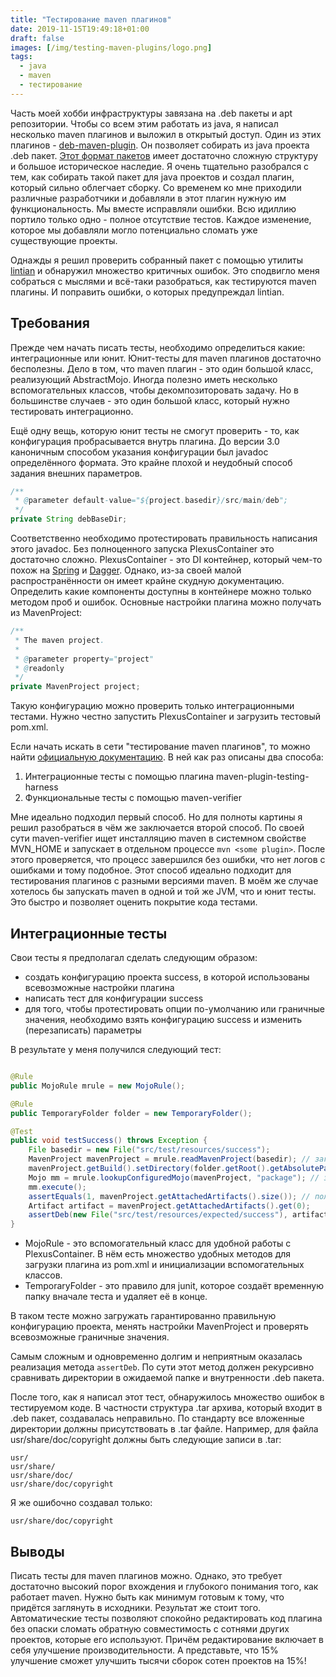 ```yaml
---
title: "Тестирование maven плагинов"
date: 2019-11-15T19:49:18+01:00
draft: false
images: [/img/testing-maven-plugins/logo.png]
tags:
  - java
  - maven
  - тестирование
---
```

Часть моей хобби инфраструктуры завязана на .deb пакеты и apt репозитории. Чтобы со всем этим работать из java, я написал несколько maven плагинов и выложил в открытый доступ. Один из этих плагинов - [deb-maven-plugin](https://github.com/dernasherbrezon/deb-maven-plugin). Он позволяет собирать из java проекта .deb пакет. [Этот формат пакетов](https://ru.wikipedia.org/wiki/Deb_(формат_файлов)) имеет достаточно сложную структуру и большое историческое наследие. Я очень тщательно разобрался с тем, как собирать такой пакет для java проектов и создал плагин, который сильно облегчает сборку. Со временем ко мне приходили различные разработчики и добавляли в этот плагин нужную им функциональность. Мы вместе исправляли ошибки. Всю идиллию портило только одно - полное отсутствие тестов. Каждое изменение, которое мы добавляли могло потенциально сломать уже существующие проекты.

Однажды я решил проверить собранный пакет с помощью утилиты [lintian](https://lintian.debian.org) и обнаружил множество критичных ошибок. Это сподвигло меня собраться с мыслями и всё-таки разобраться, как тестируются maven плагины. И поправить ошибки, о которых предупреждал lintian.

## Требования

Прежде чем начать писать тесты, необходимо определиться какие: интеграционные или юнит. Юнит-тесты для maven плагинов достаточно бесполезны. Дело в том, что maven плагин - это один большой класс, реализующий AbstractMojo. Иногда полезно иметь несколько вспомогательных классов, чтобы декомпозиторовать задачу. Но в большинстве случаев - это один большой класс, который нужно тестировать интеграционно.

Ещё одну вещь, которую юнит тесты не смогут проверить - то, как конфигурация пробрасывается внутрь плагина. До версии 3.0 каноничным способом указания конфигурации был javadoc определённого формата. Это крайне плохой и неудобный способ задания внешних параметров.

```java
/**
 * @parameter default-value="${project.basedir}/src/main/deb";
 */
private String debBaseDir;
```

Соответственно необходимо протестировать правильность написания этого javadoc. Без полноценного запуска PlexusContainer это достаточно сложно. PlexusContainer - это DI контейнер, который чем-то похож на [Spring](https://spring.io) и [Dagger](https://dagger.dev). Однако, из-за своей малой распространённости он имеет крайне скудную документацию. Определить какие компоненты доступны в контейнере можно только методом проб и ошибок. Основные настройки плагина можно получать из MavenProject:

```java
/**
 * The maven project.
 * 
 * @parameter property="project"
 * @readonly
 */
private MavenProject project;
```

Такую конфигурацию можно проверить только интеграционными тестами. Нужно честно запустить PlexusContainer и загрузить тестовый pom.xml.

Если начать искать в сети "тестирование maven плагинов", то можно найти [официальную документацию](https://maven.apache.org/plugin-developers/plugin-testing.html). В ней как раз описаны два способа:

1. Интеграционные тесты с помощью плагина maven-plugin-testing-harness
2. Функциональные тесты с помощью maven-verifier

Мне идеально подходил первый способ. Но для полноты картины я решил разобраться в чём же заключается второй способ. По своей сути maven-verifier ищет инсталляцию maven в системном свойстве MVN_HOME и запускает в отдельном процессе ```mvn <some plugin>```. После этого проверяется, что процесс завершился без ошибки, что нет логов с ошибками и тому подобное. Этот способ идеально подходит для тестирования плагинов с разными версиями maven. В моём же случае хотелось бы запускать maven в одной и той же JVM, что и юнит тесты. Это быстро и позволяет оценить покрытие кода тестами.

## Интеграционные тесты

Свои тесты я предполагал сделать следующим образом:

- создать конфигурацию проекта success, в которой использованы всевозможные настройки плагина
- написать тест для конфигурации success
- для того, чтобы протестировать опции по-умолчанию или граничные значения, необходимо взять конфигурацию success и изменить (перезаписать) параметры

В результате у меня получился следующий тест:

```java

@Rule
public MojoRule mrule = new MojoRule();

@Rule
public TemporaryFolder folder = new TemporaryFolder();

@Test
public void testSuccess() throws Exception {
	File basedir = new File("src/test/resources/success");
	MavenProject mavenProject = mrule.readMavenProject(basedir); // загрузка конфигурации проекта из pom.xml
	mavenProject.getBuild().setDirectory(folder.getRoot().getAbsolutePath());
	Mojo mm = mrule.lookupConfiguredMojo(mavenProject, "package"); // загрузка и конфигурирования Mojo для тестирования
	mm.execute();
	assertEquals(1, mavenProject.getAttachedArtifacts().size()); // получение .deb пакета
	Artifact artifact = mavenProject.getAttachedArtifacts().get(0); 
	assertDeb(new File("src/test/resources/expected/success"), artifact.getFile(), artifact.getClassifier()); // сравнение директории с ожидаемыми файлами и содержимого .deb пакета
}
```

- MojoRule - это вспомогательный класс для удобной работы с PlexusContainer. В нём есть множество удобных методов для загрузки плагина из pom.xml и инициализации вспомогательных классов.
- TemporaryFolder - это правило для junit, которое создаёт временную папку вначале теста и удаляет её в конце.

В таком тесте можно загружать гарантированно правильную конфигурацию проекта, менять настройки MavenProject и проверять всевозможные граничные значения.

Самым сложным и одновременно долгим и неприятным оказалась реализация метода ```assertDeb```. По сути этот метод должен рекурсивно сравнивать директории в ожидаемой папке и внутренности .deb пакета.

После того, как я написал этот тест, обнаружилось множество ошибок в тестируемом коде. В частности структура .tar архива, который входит в .deb пакет, создавалась неправильно. По стандарту все вложенные директории должны присутствовать в .tar файле. Например, для файла usr/share/doc/copyright должны быть следующие записи в .tar:

```
usr/
usr/share/
usr/share/doc/
usr/share/doc/copyright
```

Я же ошибочно создавал только:

```
usr/share/doc/copyright
```

## Выводы

Писать тесты для maven плагинов можно. Однако, это требует достаточно высокий порог вхождения и глубокого понимания того, как работает maven. Нужно быть как минимум готовым к тому, что придётся заглянуть в исходники. Результат же стоит того. Автоматические тесты позволяют спокойно редактировать код плагина без опаски сломать обратную совместимость с сотнями других проектов, которые его используют. Причём редактирование включает в себя улучшение производительности. А представьте, что 15% улучшение сможет улучшить тысячи сборок сотен проектов на 15%!